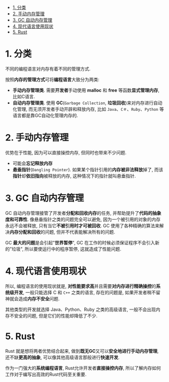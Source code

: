 
<!-- @import "[TOC]" {cmd="toc" depthFrom=1 depthTo=6 orderedList=false} -->

<!-- code_chunk_output -->

- [1. 分类](#1-分类)
- [2. 手动内存管理](#2-手动内存管理)
- [3. GC 自动内存管理](#3-gc-自动内存管理)
- [4. 现代语言使用现状](#4-现代语言使用现状)
- [5. Rust](#5-rust)

<!-- /code_chunk_output -->

# 1. 分类

不同的编程语言对内存有着不同的管理方式.

按照**内存的管理方式**可将**编程语言**大致分为两类: 

* **手动内存管理类**. 需要**开发者**手动使用 **malloc** 和 **free** 等函数**显式管理内存**, 比如C语言.
* **自动内存管理类**. 使用 **GC**(`Garbage Collection`, **垃圾回收**)来对内存进行自动化管理, 而无须开发者手动开辟和释放内存, 比如 `Java`、`C＃`、`Ruby`、`Python` 等语言都是靠GC自动化管理内存的.

# 2. 手动内存管理

优势在于性能, 因为可以直接操控内存, 但同时也带来不少问题.

* 可能会**忘记释放内存**
* **悬垂指针**(`Dangling Pointer`). 如果某个指针引用的**内存被非法释放**掉了, 而该**指针**却**依旧指向**被释放的内存, 这种情况下的指针就叫悬垂指针.

# 3. GC 自动内存管理

GC 自动内存管理接管了开发者**分配和回收内存**的任务, 并帮助提升了**代码的抽象度和可靠性**. 像悬垂指针之类的问题完全可以避免, 因为一个被引用的对象的内存永远不会被释放, 只有当它**不被引用时才可被回收**. GC 使用了各种精确的算法来解决**内存分配和回收**的问题, 但并不代表能解决所有的问题.

GC **最大的问题**是会引起”**世界暂停**", GC 在工作的时候必须保证程序不会引入新的”垃圾", 所以要使运行中的程序暂停, 这就造成了性能问题.

# 4. 现代语言使用现状

所以, 编程语言的使用现状就是, **对性能要求高**并且需要**对内存进行精确操控**的**系统级开发**, 一般只能选择 C 和 `C++` 之类的语言, 存在的问题是, 如果开发者稍不留神就会造成**内存不安全**问题.

其他类型的开发就选择 Java、Python、Ruby 之类的高级语言, 一般不会出现内存不安全的问题, 但是它们的性能却降低了不少.

# 5. Rust

Rust 就是想将两者优势结合起来, 做到**既无GC**又可以**安全地进行手动内存管理**, 还不缺**更高的抽象**, 可以像其他高级语言那般进行**快速开发**.

作为一门强大的**系统编程语言**, Rust允许开发者**直接操控内存**, 所以了解内存如何工作对于编写出高效的Rust代码至关重要.